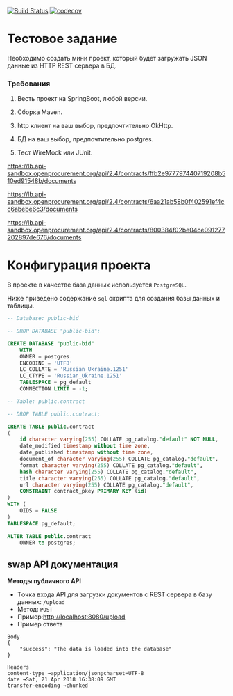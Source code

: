 [![Build Status](https://travis-ci.org/zar1k/swap.svg?branch=master)](https://travis-ci.org/zar1k/swap)
[![codecov](https://codecov.io/gh/zar1k/swap/branch/master/graph/badge.svg)](https://codecov.io/gh/zar1k/swap)

# Тестовое задание
Необходимо создать мини проект, который будет загружать JSON данные из HTTP REST сервера в БД.
### Требования

1. Весть проект на SpringBoot, любой версии.

2. Сборка Maven.

3. http клиент на ваш выбор, предпочтительно OkHttp.

4. БД на ваш выбор, предпочтительно postgres.

5. Тест WireMock или JUnit.

<https://lb.api-sandbox.openprocurement.org/api/2.4/contracts/ffb2e977797440719208b510ed91548b/documents>

<https://lb.api-sandbox.openprocurement.org/api/2.4/contracts/6aa21ab58b0f402591ef4cc6abebe6c3/documents>

<https://lb.api-sandbox.openprocurement.org/api/2.4/contracts/800384f02be04ce091277202897de676/documents>

# Конфигурация проекта

В проекте в качестве база данных используется ```PostgreSQL```.

Ниже приведено содержание ```sql``` скрипта для создания базы данных и таблицы.

```SQL
-- Database: public-bid

-- DROP DATABASE "public-bid";

CREATE DATABASE "public-bid"
    WITH 
    OWNER = postgres
    ENCODING = 'UTF8'
    LC_COLLATE = 'Russian_Ukraine.1251'
    LC_CTYPE = 'Russian_Ukraine.1251'
    TABLESPACE = pg_default
    CONNECTION LIMIT = -1;
```

```SQL
-- Table: public.contract

-- DROP TABLE public.contract;

CREATE TABLE public.contract
(
    id character varying(255) COLLATE pg_catalog."default" NOT NULL,
    date_modified timestamp without time zone,
    date_published timestamp without time zone,
    document_of character varying(255) COLLATE pg_catalog."default",
    format character varying(255) COLLATE pg_catalog."default",
    hash character varying(255) COLLATE pg_catalog."default",
    title character varying(255) COLLATE pg_catalog."default",
    url character varying(255) COLLATE pg_catalog."default",
    CONSTRAINT contract_pkey PRIMARY KEY (id)
)
WITH (
    OIDS = FALSE
)
TABLESPACE pg_default;

ALTER TABLE public.contract
    OWNER to postgres;
```

## swap API документация

**Методы публичного API**

+ Tочка входа API для загрузки документов с REST сервера в базу данных: ```/upload```
+ Метод: ```POST```
+ Пример:<http://localhost:8080/upload>
+ Пример ответа

```
Body
{
    "success": "The data is loaded into the database"
}
```

```
Headers
content-type →application/json;charset=UTF-8
date →Sat, 21 Apr 2018 16:38:09 GMT
transfer-encoding →chunked
```
